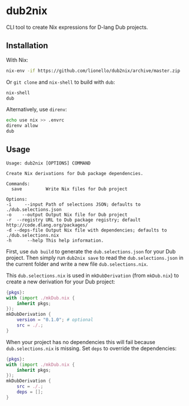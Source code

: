 # dub2nix
CLI tool to create Nix expressions for D-lang Dub projects.

## Installation
With Nix:
```sh
nix-env -if https://github.com/lionello/dub2nix/archive/master.zip
```
Or `git clone` and `nix-shell` to build with `dub`:
```sh
nix-shell
dub
```
Alternatively, use `direnv`:
```sh
echo use nix >> .envrc
direnv allow
dub
```

## Usage
```
Usage: dub2nix [OPTIONS] COMMAND

Create Nix derivations for Dub package dependencies.

Commands:
  save         Write Nix files for Dub project

Options:
-i     --input Path of selections JSON; defaults to ./dub.selections.json
-o    --output Output Nix file for Dub project
-r  --registry URL to Dub package registry; default http://code.dlang.org/packages/
-d --deps-file Output Nix file with dependencies; defaults to ./dub.selections.nix
-h      --help This help information.
```
First, use `dub build` to generate the `dub.selections.json` for your Dub project.
Then simply run `dub2nix save` to read the `dub.selections.json` in the current folder and write a new file `dub.selections.nix`.

This `dub.selections.nix` is used in `mkDubDerivation` (from `mkDub.nix`) to create a new derivation for your Dub project:
```nix
{pkgs}:
with (import ./mkDub.nix {
    inherit pkgs;
});
mkDubDerivation {
    version = "0.1.0"; # optional
    src = ./.;
}
```

When your project has no dependencies this will fail because `dub.selections.nix` is missing. Set `deps` to override the dependencies:
```nix
{pkgs}:
with (import ./mkDub.nix {
    inherit pkgs;
});
mkDubDerivation {
    src = ./.;
    deps = [];
}
```

